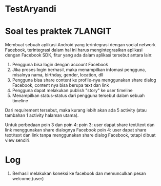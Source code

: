 TestAryandi
===========


Soal tes praktek 7LANGIT
=======================

Membuat sebuah aplikasi Android yang terintegrasi dengan social network Facebook, terintegrasi dalam hal ini harus mengintegrasikan aplikasi dengan Facebook SDK, fitur yang ada dalam aplikasi tersebut antara lain:

1. Pengguna bisa login dengan account Facebook
2. Jika proses login berhasil, maka menampilkan infomasi pengguna, misalnya nama, birthday, gender, location, dll
3. Pengguna bisa share content ke profile-nya menggunakan share dialog Facebook, content nya bisa berupa text dan link
4. Pengguna dapat melakukan publish "story" ke user timeline
5. Menampilkan status-status dari pengguna tersebut dalam sebuah timeline

Dari requirement tersebut, maka kurang lebih akan ada 5 activity (atau tambahan 1 activity halaman utama).

Untuk perbedaan poin 3 dan poin 4:
poin 3: user dapat share text/text dan link menggunakan share dialognya Facebook
poin 4: user dapat share text/text dan link tanpa menggunakan share dialog Facebook, tetapi dibuat view sendiri.

Log
===
1. Berhasil melakukan koneksi ke facebook dan memunculkan pesan welcome,(user)
